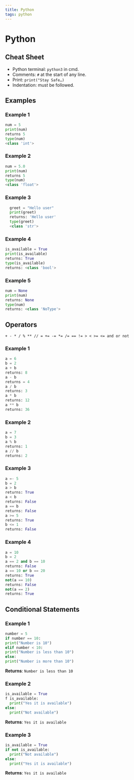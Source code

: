 ```yaml
---
title: Python
tags: python
---
```


# Python

## Cheat Sheet

- Python terminal: `python3` in cmd.
- Comments: `#` at the start of any line.
- Print: `print("Stay Safe…)`
- Indentation: must be followed.

## Examples

### Example 1

```python
num = 5
print(num)
returns 5
type(num)
<class 'int'>
```

### Example 2

```python
num = 5.0
print(num)
returns 5
type(num)
<class 'float'>
```

### Example 3

```python
  greet = "Hello user"
  print(greet)
  returns: 'Hello user'
  type(greet)
  <class 'str'>
```


### Example 4

```python
is_available = True
print(is_available)
returns: True
type(is_available)
returns: <class 'bool'>
```

### Example 5

```python
num = None
print(num)
returns: None
type(num)
returns: <class 'NoType'>
```

## Operators

`+ - * / % ** // = += -= *= /= == != > < >= <= and or not`

### Example 1

```python
a = 6
b = 2
a + b
returns: 8
a - b
returns = 4
a / b
returns: 3
a * b
returns: 12
a ** b
returns: 36
```

### Example 2

```python
a = 7
b = 3
a % b
returns: 1
a // b
returns: 2
```

### Example 3

```python
a =- 5
b = 2
a > b
returns: True
a < b
returns: False
a == b
returns: False
a >= 5
returns: True
b <= 1
returns: False
```

### Example 4

```python
a = 10
b = 2
a == 2 and b == 10
returns: False
a == 10 or b == 20
returns: True
not(a == 10)
returns: False
not(a == 2)
returns: True
```

## Conditional Statements

### Example 1

```python
number = 5
if number == 10:
print("Number is 10")
elif number < 10:
print("Number is less than 10")
else:
print("Number is more than 10")
```

**Returns**: `Number is less than 10`

### Example 2

```python
is_available = True
f is_available:
  print("Yes it is available")
else:
  print("Not available")
```

**Returns**: `Yes it is available`

### Example 3

```python
is_available = True
if not is_available:
  print("Not available")
else:
  print("Yes it is available")
```

**Returns**: `Yes it is available`
